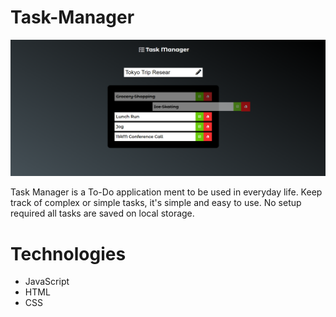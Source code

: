 # Task-Manager
![](taskmanagerview.png)

Task Manager is a To-Do application ment to be used in everyday life. Keep track of complex or simple tasks, it's simple and easy to use. No setup required all tasks are saved on local storage.

# Technologies
* JavaScript
* HTML
* CSS
